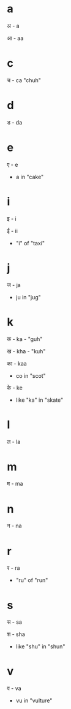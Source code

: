 # a

अ - a

आ - aa

# c

च - ca "chuh"

# d

ड - da

# e

ए - e
- a in "cake"

# i

इ - i

ई - ii
- "i" of "taxi"

# j

ज - ja
- ju in "jug"

# k

क - ka - "guh"

ख - kha - "kuh"

का - kaa
- co in "scot"

के - ke
- like "ka" in "skate"

# l

ल - la

# m

म - ma

# n

न - na

# r

र - ra
- "ru" of "run"

# s

स - sa

श - sha
- like "shu" in "shun"

# v

व - va
- vu in "vulture"
